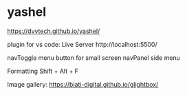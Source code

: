 # yashel

https://dvvtech.github.io/yashel/

plugin for vs code: Live Server
http://localhost:5500/

navToggle  menu button for small screen
navPanel   side menu

Formatting Shift + Alt + F

Image gallery: https://biati-digital.github.io/glightbox/